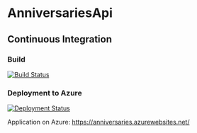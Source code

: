# AnniversariesApi

## Continuous Integration

### Build
[![Build Status](https://dev.azure.com/kource/Small-Projects/_apis/build/status/mrdavidkovacs.AnniversariesApi?branchName=master)](https://dev.azure.com/kource/Small-Projects/_build/latest?definitionId=21&branchName=master)

### Deployment to Azure
[![Deployment Status](https://vsrm.dev.azure.com/kource/_apis/public/Release/badge/81a0a725-b160-432f-904f-61ec3be1b3d1/1/1)](https://dev.azure.com/kource/Small-Projects/_release?_a=releases&view=mine&definitionId=1)

Application on Azure: https://anniversaries.azurewebsites.net/
